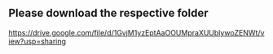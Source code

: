 ## Please download the respective folder

https://drive.google.com/file/d/1GvjM1yzEptAaOOUMpraXUUblywoZENWt/view?usp=sharing
